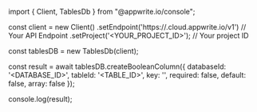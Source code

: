 import { Client, TablesDb } from "@appwrite.io/console";

const client = new Client()
    .setEndpoint('https://<REGION>.cloud.appwrite.io/v1') // Your API Endpoint
    .setProject('<YOUR_PROJECT_ID>'); // Your project ID

const tablesDB = new TablesDb(client);

const result = await tablesDB.createBooleanColumn({
    databaseId: '<DATABASE_ID>',
    tableId: '<TABLE_ID>',
    key: '',
    required: false,
    default: false,
    array: false
});

console.log(result);
